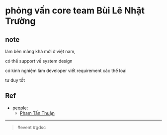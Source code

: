 # phỏng vấn core team Bùi Lê Nhật Trường

## note

làm bên mảng khá mới ở việt nam,

có thể support về system design

có kinh nghiệm làm developer viết requirement các thể loại

tư duy tốt

## Ref

- people:
	- [Phạm Tấn Thuận](../zet_publish/202109112222.md)

---
> #event #gdsc
